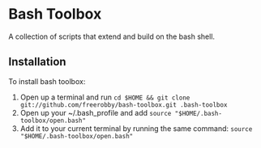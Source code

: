 # Bash Toolbox

A collection of scripts that extend and build on the bash shell.

## Installation

To install bash toolbox:

1. Open up a terminal and run `cd $HOME && git clone git://github.com/freerobby/bash-toolbox.git .bash-toolbox`
1. Open up your ~/.bash\_profile and add `source "$HOME/.bash-toolbox/open.bash"`
1. Add it to your current terminal by running the same command: `source "$HOME/.bash-toolbox/open.bash"`

